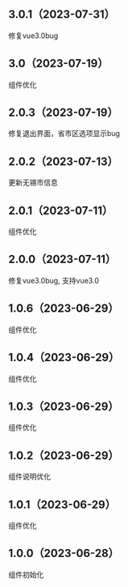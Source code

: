 ## 3.0.1（2023-07-31）
 修复vue3.0bug
## 3.0（2023-07-19）
组件优化
## 2.0.3（2023-07-19）
修复退出界面，省市区选项显示bug
## 2.0.2（2023-07-13）
更新无锡市信息
## 2.0.1（2023-07-11）
组件优化
## 2.0.0（2023-07-11）
修复vue3.0bug, 支持vue3.0
## 1.0.6（2023-06-29）
组件优化
## 1.0.4（2023-06-29）
组件优化
## 1.0.3（2023-06-29）
组件优化
## 1.0.2（2023-06-29）
组件说明优化
## 1.0.1（2023-06-29）
组件优化
## 1.0.0（2023-06-28）
组件初始化
